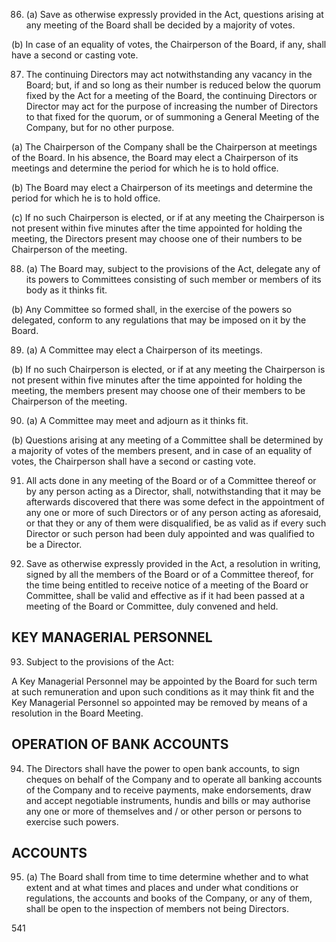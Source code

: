 86. (a) Save as otherwise expressly provided in the Act, questions arising at any meeting of the Board shall be decided by a majority of votes.

(b) In case of an equality of votes, the Chairperson of the Board, if any, shall have a second or casting vote.

87. The continuing Directors may act notwithstanding any vacancy in the Board; but, if and so long as their number is reduced below the quorum fixed by the Act for a meeting of the Board, the continuing Directors or Director may act for the purpose of increasing the number of Directors to that fixed for the quorum, or of summoning a General Meeting of the Company, but for no other purpose.

(a) The Chairperson of the Company shall be the Chairperson at meetings of the Board. In his absence, the Board may elect a Chairperson of its meetings and determine the period for which he is to hold office.

(b) The Board may elect a Chairperson of its meetings and determine the period for which he is to hold office.

(c) If no such Chairperson is elected, or if at any meeting the Chairperson is not present within five minutes after the time appointed for holding the meeting, the Directors present may choose one of their numbers to be Chairperson of the meeting.

88. (a) The Board may, subject to the provisions of the Act, delegate any of its powers to Committees consisting of such member or members of its body as it thinks fit.

(b) Any Committee so formed shall, in the exercise of the powers so delegated, conform to any regulations that may be imposed on it by the Board.

89. (a) A Committee may elect a Chairperson of its meetings.

(b) If no such Chairperson is elected, or if at any meeting the Chairperson is not present within five minutes after the time appointed for holding the meeting, the members present may choose one of their members to be Chairperson of the meeting.

90. (a) A Committee may meet and adjourn as it thinks fit.

(b) Questions arising at any meeting of a Committee shall be determined by a majority of votes of the members present, and in case of an equality of votes, the Chairperson shall have a second or casting vote.

91. All acts done in any meeting of the Board or of a Committee thereof or by any person acting as a Director, shall, notwithstanding that it may be afterwards discovered that there was some defect in the appointment of any one or more of such Directors or of any person acting as aforesaid, or that they or any of them were disqualified, be as valid as if every such Director or such person had been duly appointed and was qualified to be a Director.

92. Save as otherwise expressly provided in the Act, a resolution in writing, signed by all the members of the Board or of a Committee thereof, for the time being entitled to receive notice of a meeting of the Board or Committee, shall be valid and effective as if it had been passed at a meeting of the Board or Committee, duly convened and held.

## KEY MANAGERIAL PERSONNEL

93. Subject to the provisions of the Act:

A Key Managerial Personnel may be appointed by the Board for such term at such remuneration and upon such conditions as it may think fit and the Key Managerial Personnel so appointed may be removed by means of a resolution in the Board Meeting.

## OPERATION OF BANK ACCOUNTS

94. The Directors shall have the power to open bank accounts, to sign cheques on behalf of the Company and to operate all banking accounts of the Company and to receive payments, make endorsements, draw and accept negotiable instruments, hundis and bills or may authorise any one or more of themselves and / or other person or persons to exercise such powers.

## ACCOUNTS

95. (a) The Board shall from time to time determine whether and to what extent and at what times and places and under what conditions or regulations, the accounts and books of the Company, or any of them, shall be open to the inspection of members not being Directors.

541
